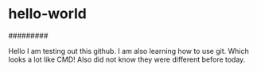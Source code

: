 # hello-world
#########

Hello I am testing out this github. I am also learning how to use git. Which looks a lot like CMD! Also did not know they were different before today.

